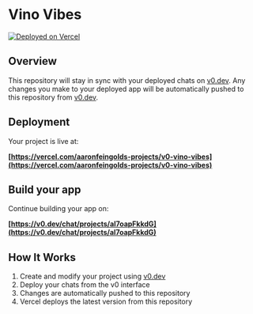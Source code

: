 # Vino Vibes

[![Deployed on Vercel](https://img.shields.io/badge/Deployed%20on-Vercel-black?style=for-the-badge&logo=vercel)](https://vercel.com/aaronfeingolds-projects/v0-vino-vibes)


## Overview

This repository will stay in sync with your deployed chats on [v0.dev](https://v0.dev).
Any changes you make to your deployed app will be automatically pushed to this repository from [v0.dev](https://v0.dev).

## Deployment

Your project is live at:

**[https://vercel.com/aaronfeingolds-projects/v0-vino-vibes](https://vercel.com/aaronfeingolds-projects/v0-vino-vibes)**

## Build your app

Continue building your app on:

**[https://v0.dev/chat/projects/aI7oapFkkdG](https://v0.dev/chat/projects/aI7oapFkkdG)**

## How It Works

1. Create and modify your project using [v0.dev](https://v0.dev)
2. Deploy your chats from the v0 interface
3. Changes are automatically pushed to this repository
4. Vercel deploys the latest version from this repository
